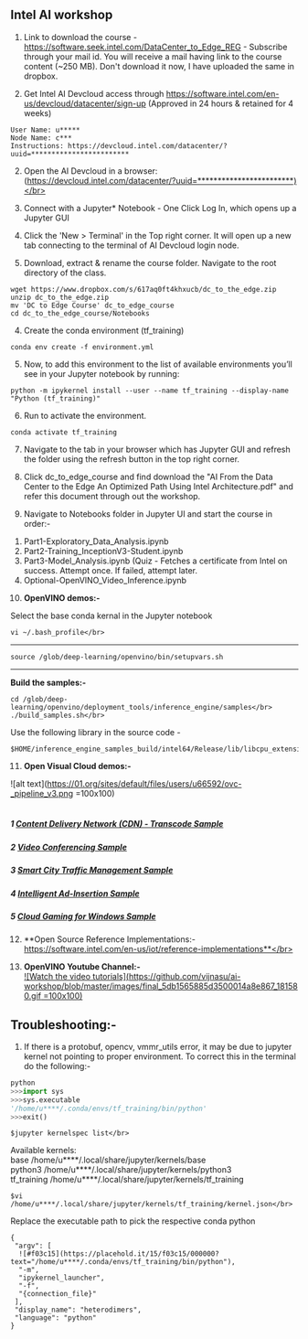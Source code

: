 ## **Intel AI workshop** </br>

1. Link to download the course - https://software.seek.intel.com/DataCenter_to_Edge_REG - Subscribe through your mail id. You will receive a mail having link to the course content (~250 MB). Don't download it now, I have uploaded the same in dropbox. </br>

2. Get Intel AI Devcloud access through https://software.intel.com/en-us/devcloud/datacenter/sign-up (Approved in 24 hours & retained for 4 weeks)</br>

```
User Name: u*****
Node Name: c***
Instructions: https://devcloud.intel.com/datacenter/?uuid=************************
```

2. Open the AI Devcloud in a browser: (https://devcloud.intel.com/datacenter/?uuid=************************)</br>
 
3. Connect with a Jupyter* Notebook - One Click Log In, which opens up a Jupyter GUI</br>

4. Click the 'New > Terminal' in the Top right corner. It will open up a new tab connecting to the terminal of AI Devcloud login node.</br>

5. Download, extract & rename the course folder. Navigate to the root directory of the class.</br>

```
wget https://www.dropbox.com/s/617aq0ft4khxucb/dc_to_the_edge.zip
unzip dc_to_the_edge.zip
mv 'DC to Edge Course' dc_to_edge_course
cd dc_to_the_edge_course/Notebooks
```

4. Create the conda environment (tf_training)</br>

```
conda env create -f environment.yml
```

5. Now, to add this environment to the list of available environments you’ll see in your Jupyter notebook by running:</br>

```
python -m ipykernel install --user --name tf_training --display-name "Python (tf_training)"
```

6. Run to activate the environment.</br>

```
conda activate tf_training
```

7. Navigate to the tab in your browser which has Jupyter GUI and refresh the folder using the refresh button in the top right corner.</br>

8. Click dc_to_edge_course and find download the "AI From the Data Center to the Edge An Optimized Path Using Intel Architecture.pdf" and refer this document through out the workshop.</br>

9. Navigate to Notebooks folder in Jupyter UI and start the course in order:-</br>

1) Part1-Exploratory_Data_Analysis.ipynb</br>
2) Part2-Training_InceptionV3-Student.ipynb</br>
3) Part3-Model_Analysis.ipynb (Quiz - Fetches a certificate from Intel on success. Attempt once. If failed, attempt later.</br>
4) Optional-OpenVINO_Video_Inference.ipynb</br>

10. **OpenVINO demos:-**</br>

Select the base conda kernal in the Jupyter notebook</br>

```
vi ~/.bash_profile</br>
```
---
```
source /glob/deep-learning/openvino/bin/setupvars.sh
```
---


**Build the samples:-**</br>
```
cd /glob/deep-learning/openvino/deployment_tools/inference_engine/samples</br>
./build_samples.sh</br>
```
Use the following library in the source code - </br>
```
$HOME/inference_engine_samples_build/intel64/Release/lib/libcpu_extension.so</br>
```

11. **Open Visual Cloud demos:-**</br>

![alt text](https://01.org/sites/default/files/users/u66592/ovc-_pipeline_v3.png =100x100)
</br></br>

   ##### 1 [Content Delivery Network (CDN) - Transcode Sample](https://github.com/OpenVisualCloud/CDN-Transcode-Sample)</br>
   ##### 2 [Video Conferencing Sample](https://github.com/OpenVisualCloud/Video-Conferencing-Sample)</br>
   ##### 3 [Smart City Traffic Management Sample](https://github.com/OpenVisualCloud/Smart-City-Sample)</br>
   ##### 4 [Intelligent Ad-Insertion Sample](https://github.com/OpenVisualCloud/Ad-Insertion-Sample)</br>
   ##### 5 [Cloud Gaming for Windows Sample](https://github.com/OpenVisualCloud/Cloud-Gaming-Windows-Sample)</br>

12. **Open Source Reference Implementations:- https://software.intel.com/en-us/iot/reference-implementations**</br>

13. **OpenVINO Youtube Channel:-**</br>
[![Watch the video tutorials](https://github.com/vijnasu/ai-workshop/blob/master/images/final_5db1565885d3500014a8e867_181580.gif =100x100)](http://www.youtube.com/watch?v=kY9nZbX1DWM)

## **__Troubleshooting:-__**</br>

  1. If there is a protobuf, opencv, vmmr_utils error, it may be due to jupyter kernel not pointing to proper environment. To correct this in the terminal do the following:-</br>
```python
python
>>>import sys
>>>sys.executable
'/home/u****/.conda/envs/tf_training/bin/python'
>>>exit()
```

```
$jupyter kernelspec list</br>
```
Available kernels:</br>
  base             /home/u****/.local/share/jupyter/kernels/base</br>
  python3          /home/u****/.local/share/jupyter/kernels/python3</br>
  tf_training      /home/u****/.local/share/jupyter/kernels/tf_training</br>

```
$vi /home/u****/.local/share/jupyter/kernels/tf_training/kernel.json</br>
```
Replace the executable path to pick the respective conda python </br>

```
{
 "argv": [
  ![#f03c15](https://placehold.it/15/f03c15/000000?text="/home/u****/.conda/envs/tf_training/bin/python"),
  "-m",
  "ipykernel_launcher",
  "-f",
  "{connection_file}"
 ],
 "display_name": "heterodimers",
 "language": "python"
}
```

